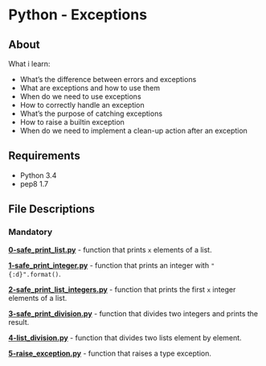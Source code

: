 # Python - Exceptions
## About
What i learn:
- What’s the difference between errors and exceptions
- What are exceptions and how to use them
- When do we need to use exceptions
- How to correctly handle an exception
- What’s the purpose of catching exceptions
- How to raise a builtin exception
- When do we need to implement a clean-up action after an exception

## Requirements
- Python 3.4
- pep8 1.7
## File Descriptions
### Mandatory
**[0-safe_print_list.py](0-safe_print_list.py)** - function that prints `x` elements of a list.

**[1-safe_print_integer.py](1-safe_print_integer.py)** - function that prints an integer with `"{:d}".format()`.

**[2-safe_print_list_integers.py](2-safe_print_list_integers.py)** - function that prints the first `x` integer elements of a list.

**[3-safe_print_division.py](3-safe_print_division.py)** - function that divides two integers and prints the result.

**[4-list_division.py](4-list_division.py)** - function that divides two lists element by element.

**[5-raise_exception.py](5-raise_exception.py)** - function that raises a type exception.

